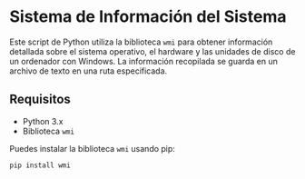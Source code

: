 # Sistema de Información del Sistema

Este script de Python utiliza la biblioteca `wmi` para obtener información detallada sobre el sistema operativo, el hardware y las unidades de disco de un ordenador con Windows. La información recopilada se guarda en un archivo de texto en una ruta especificada.

## Requisitos

- Python 3.x
- Biblioteca `wmi`

Puedes instalar la biblioteca `wmi` usando pip:

```bash
pip install wmi
